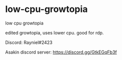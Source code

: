 # low-cpu-growtopia
low cpu growtopia

edited growtopia, uses lower cpu. good for rdp.

Discord: Rayniel#2423

Asakin discord server: https://discord.gg/GtkEGqFb3f
